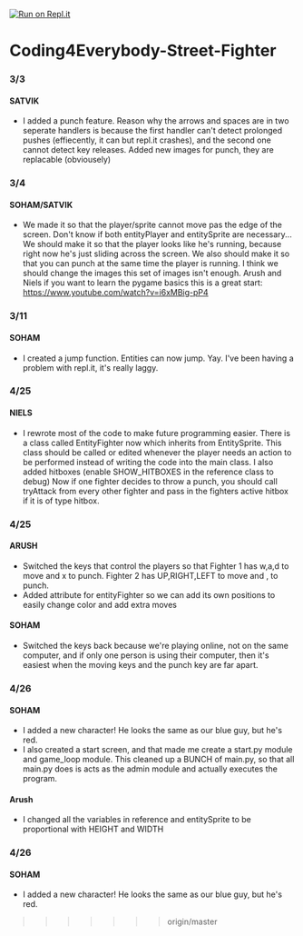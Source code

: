 [![Run on Repl.it](https://repl.it/badge/github/snowham/Coding4Everybody-Street-Fighter)](https://repl.it/github/snowham/Coding4Everybody-Street-Fighter)

# Coding4Everybody-Street-Fighter

### 3/3
#### SATVIK 
- I added a punch feature. Reason why the arrows and spaces are in two seperate handlers is because the first handler can't detect prolonged pushes (effiecently, it can but repl.it crashes), and the second one cannot detect key releases. Added new images for punch, they are replacable (obviousely)

### 3/4
#### SOHAM/SATVIK 
- We made it so that the player/sprite cannot move pas the edge of the screen. Don't know if both entityPlayer and entitySprite are necessary... We should make it so that the player looks like he's running, because right now he's just sliding across the screen. We also should make it so that you can punch at the same time the player is running. I think we should change the images this set of images isn't enough. Arush and Niels if you want to learn the pygame basics this is a great start: https://www.youtube.com/watch?v=i6xMBig-pP4

### 3/11
#### SOHAM 
- I created a jump function. Entities can now jump. Yay. I've been having a problem with repl.it, it's really laggy.

### 4/25
#### NIELS 
- I rewrote most of the code to make future programming easier. There is a class called EntityFighter now which inherits from EntitySprite. This class should be called or edited whenever the player needs an action to be performed instead of writing the code into the main class. I also added hitboxes (enable SHOW_HITBOXES in the reference class to debug) Now if one fighter decides to throw a punch, you should call tryAttack from every other fighter and pass in the fighters active hitbox if it is of type hitbox.

### 4/25
#### ARUSH 
- Switched the keys that control the players so that Fighter 1 has w,a,d to move and x to punch. Fighter 2 has UP,RIGHT,LEFT to move and , to punch. 
- Added attribute for entityFighter so we can add its own positions to easily change color and add extra moves
#### SOHAM 
- Switched the keys back because we're playing online, not on the same computer, and if only one person is using their computer, then it's easiest when the moving keys and the punch key are far apart.

### 4/26
#### SOHAM 
- I added a new character! He looks the same as our blue guy, but he's red. 
- I also created a start screen, and that made me create a start.py module and game_loop module. This cleaned up a BUNCH of main.py, so that all main.py does is acts as the admin module and actually executes the program.
#### Arush
- I changed all the variables in reference and entitySprite to be proportional with HEIGHT and WIDTH
### 4/26
#### SOHAM
- I added a new character! He looks the same as our blue guy, but he's red. 
>>>>>>> origin/master
